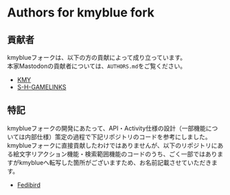 # Authors for kmyblue fork

## 貢献者

kmyblueフォークは、以下の方の貢献によって成り立っています。  
本家Mastodonの貢献者については、`AUTHORS.md`をご覧ください。

- [KMY](https://github.com/kmycode)
- [S-H-GAMELINKS](https://github.com/S-H-GAMELINKS)

## 特記

kmyblueフォークの開発にあたって、API・Activity仕様の設計（一部機能については内部仕様）策定の過程で下記リポジトリのコードを参考にしました。  
kmyblueフォークに直接貢献したわけではありませんが、以下のリポジトリにある絵文字リアクション機能・検索範囲機能のコードのうち、ごく一部ではありますがkmyblueへ転写した箇所がございますため、お名前記載させていただきます。

- [Fedibird](https://github.com/fedibird/mastodon)
